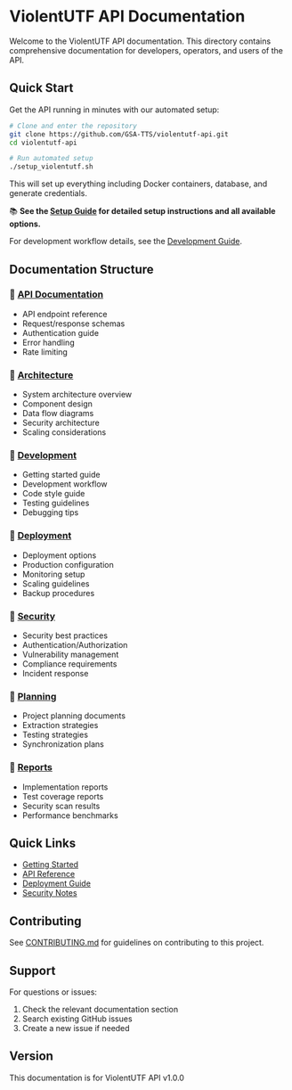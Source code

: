# ViolentUTF API Documentation

Welcome to the ViolentUTF API documentation. This directory contains comprehensive documentation for developers, operators, and users of the API.

## Quick Start

Get the API running in minutes with our automated setup:

```bash
# Clone and enter the repository
git clone https://github.com/GSA-TTS/violentutf-api.git
cd violentutf-api

# Run automated setup
./setup_violentutf.sh
```

This will set up everything including Docker containers, database, and generate credentials.

📚 **See the [Setup Guide](../SETUP_GUIDE.md) for detailed setup instructions and all available options.**

For development workflow details, see the [Development Guide](./development/).

## Documentation Structure

### 📁 [API Documentation](./api/)
- API endpoint reference
- Request/response schemas
- Authentication guide
- Error handling
- Rate limiting

### 📁 [Architecture](./architecture/)
- System architecture overview
- Component design
- Data flow diagrams
- Security architecture
- Scaling considerations

### 📁 [Development](./development/)
- Getting started guide
- Development workflow
- Code style guide
- Testing guidelines
- Debugging tips

### 📁 [Deployment](./deployment/)
- Deployment options
- Production configuration
- Monitoring setup
- Scaling guidelines
- Backup procedures

### 📁 [Security](./security/)
- Security best practices
- Authentication/Authorization
- Vulnerability management
- Compliance requirements
- Incident response

### 📁 [Planning](./planning/)
- Project planning documents
- Extraction strategies
- Testing strategies
- Synchronization plans

### 📁 [Reports](./reports/)
- Implementation reports
- Test coverage reports
- Security scan results
- Performance benchmarks

## Quick Links

- [Getting Started](./development/README.md#getting-started)
- [API Reference](./api/README.md)
- [Deployment Guide](./deployment/README.md)
- [Security Notes](./security/SECURITY_NOTES.md)

## Contributing

See [CONTRIBUTING.md](../CONTRIBUTING.md) for guidelines on contributing to this project.

## Support

For questions or issues:
1. Check the relevant documentation section
2. Search existing GitHub issues
3. Create a new issue if needed

## Version

This documentation is for ViolentUTF API v1.0.0
